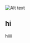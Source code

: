 ![Alt text](https://media.discordapp.net/attachments/1282308129161351191/1287299303064469564/Untitled.png?ex=66f10a66&is=66efb8e6&hm=13cbadfdf5ecf5229b30be12d9c3c5d2a6bcd0c161feb916716f0dc71c8e6661&=&format=webp&quality=lossless&width=741&height=417)

hi
---
hiiii
